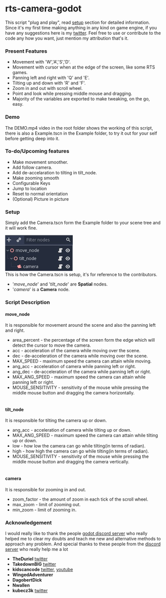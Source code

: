 # rts-camera-godot

This script "plug and play", read [setup](#setup) section for detailed information. Since it's my first time making anything in any kind on game engine, if you have any suggestions here is my [twitter](https://twitter.com/AmPhIbIaN26). Feel free to use or contribute to the code any how you want, just mention my attribution that's it. 

### Present Features
* Movement with 'W','A','S','D'.
* Movement with cursor when at the edge of the screen, like some RTS games.
* Panning left and right with 'Q' and 'E'.
* Tilting up and down with 'R' and 'F'.
* Zoom in and out with scroll wheel.
* Point and look while pressing middle mouse and dragging.
* Majority of the variables are exported to make tweaking, on the go, easy.

### Demo
The DEMO.mp4 video in the root folder shows the working of this script, there is also a Example.tscn in the Example folder, to try it out for your self before getting deep into it. 

### To-do/Upcoming features
 * Make movement smoother.
 * Add follow camera.
 * Add de-accelaration to tilting in tilt_node.
 * Make zooming smooth
 * Configurable Keys
 * Jump to location
 * Reset to normal orientation
 * (Optional) Picture in picture
 
 
### Setup
Simply add the Camera.tscn form the Example folder to your scene tree and it will work fine.<br />

![Setup](/Screenshots/camera_scene_tree.jpg)<br />
This is how the Camera.tscn is setup, it's for reference to the contributors.<br />
* '*move_node*' and '*tilt_node*' are **Spatial** nodes.
* '*camera*' is a **Camera** node.

### Script Description
#### move_node
  It is responsible for movement around the scene and also the panning left and right.<br />
  * area_percent - the percentage of the screen form the edge which will detect the cursor to move the camera.
  * acc - acceleration of the camera while moving over the scene.
  * dec - de-acceleration of the camera while moving over the scene.
  * MAX_SPEED - maximum speed the camera can attain while moving.
  * ang_acc - acceleration of camera while panning left or right.
  * ang_dec - de-acceleration of the camera while panning left or right.
  * MAX_ANG_SPEED - maximum speed the camera can attain while panning left or right.
  * MOUSE_SENSITIVITY - sensitivity of the mouse while pressing the middle mouse button and dragging the camera horizontally.
  <br /><br />
#### tilt_node
  It is responsible for tilting the camera up or down.<br />
  * ang_acc - acceleration of camera while tilting up or down.
  * MAX_ANG_SPEED - maximum speed the camera can attain while tilting up or down.
  * low - how low the camera can go while tilting(in terms of radian).
  * high - how high the camera can go while tilting(in terms of radian).
  * MOUSE_SENSITIVITY - sensitivity of the mouse while pressing the middle mouse button and dragging the camera vertically.
  <br /><br />
#### camera
  It is responsible for zooming in and out.
  * zoom_factor - the amount of zoom in each tick of the scroll wheel.
  * max_zoom - limit of zooming out.
  * min_zoom - limit of zooming in.
 
  ### Acknowledgement
   I would really like to thank the people [godot discord server](https://discordapp.com/invite/zH7NUgz) who really helped me to clear      my doubts and teach me new and alternative methods to approach any problem.
   And special thanks to these people from the [discord server](https://discordapp.com/invite/zH7NUgz) who really help me a lot
   * **TheDuriel** [twitter](https://twitter.com/the_duriel)
   * **TakedownBIG** [twitter](https://twitter.com/CantaloupeStud1)
   * **kidscancode** [twitter](https://twitter.com/kidscancode), [youtube](https://www.youtube.com/channel/UCNaPQ5uLX5iIEHUCLmfAgKg)
   * **WingedAdventurer**
   * **DagobertDick**
   * **Nwallen**
   * **kubecz3k** [twitter](https://twitter.com/kubecz3k)
